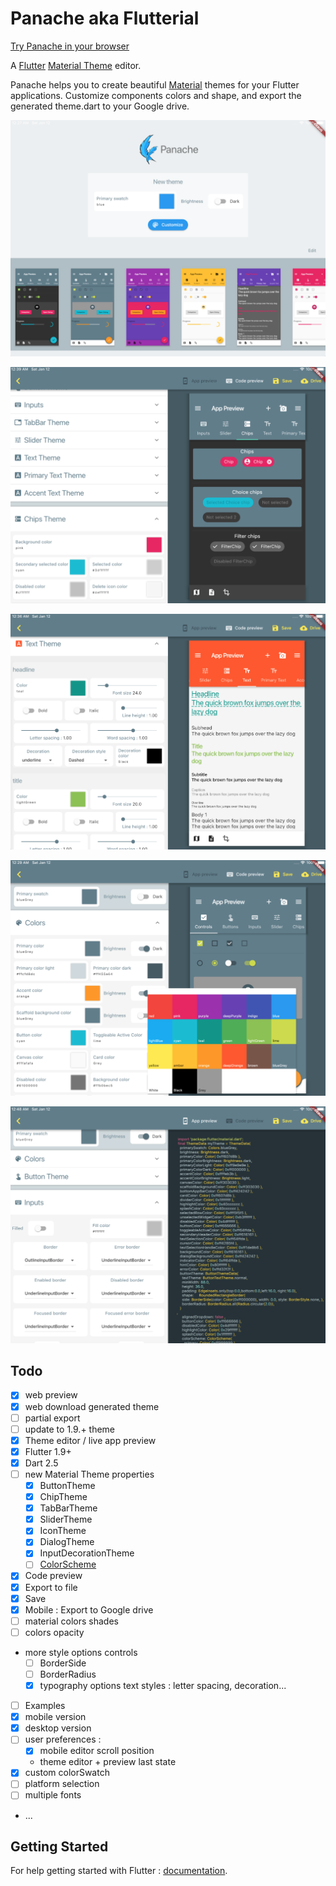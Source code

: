 # Panache aka Flutterial 

[Try Panache in your browser](https://rxlabz.github.io/panache)

A [Flutter](https://flutter.io) [Material Theme](https://docs.flutter.io/flutter/material/ThemeData-class.html) editor. 

Panache helps you to create beautiful [Material](http://material.io) themes for your Flutter applications.
Customize components colors and shape, and export the generated theme.dart to your Google drive.

![home](docs/assets/home.png)

![screenshot](docs/assets/screenshot.png)

![screenshot2](docs/assets/screenshot2.png)

![screenshot3](docs/assets/screenshot3.png)

![screenshot4](docs/assets/screenshot4.png)

## Todo

- [x] web preview
- [x] web download generated theme
- [ ] partial export
- [ ] update to 1.9.+ theme
- [x] Theme editor / live app preview
- [x] Flutter 1.9+
- [x] Dart 2.5
- [ ] new Material Theme properties
  - [x] ButtonTheme
  - [x] ChipTheme
  - [x] TabBarTheme
  - [x] SliderTheme
  - [x] IconTheme
  - [x] DialogTheme
  - [x] InputDecorationTheme
  - [ ] [ColorScheme](https://github.com/rxlabz/color_scheme)
- [x] Code preview
- [x] Export to file
- [x] Save
- [x] Mobile : Export to Google drive
- [ ] material colors shades
- [ ] colors opacity
- more style options controls
  - [ ] BorderSide
  - [ ] BorderRadius
  - [x] typography options text styles : letter spacing, decoration...
- [ ] Examples
- [x] mobile version
- [x] desktop version
- [ ] user preferences :
  - [x] mobile editor scroll position
  - theme editor + preview last state
- [x] custom colorSwatch
- [ ] platform selection
- [ ] multiple fonts
- ...

## Getting Started

For help getting started with Flutter : [documentation](http://flutter.dev/).
